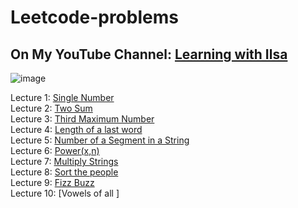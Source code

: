 # Leetcode-problems
## On My YouTube Channel: [Learning with Ilsa](https://www.youtube.com/@learningwithilsa) <br>
![image](https://github.com/user-attachments/assets/cda672b7-9ae5-49f0-bf84-a63792c689e3) <br>


Lecture 1: [Single Number](https://youtu.be/8LDruFtUP3E?si=6g-7isy3Ao9qp7WR&t=15) <br>
Lecture 2: [Two Sum](https://youtu.be/XZLVH9do8IE?si=P5xDA4PL8pK8442Q&t=15) <br>
Lecture 3: [Third Maximum Number](https://youtu.be/vkfzugxDA0A?si=09Ohfs32kWKgCQSV) <br>
Lecture 4: [Length of a last word](https://youtu.be/jbFYoa903zY?si=xmX8i58T4KK6JdFs) <br>
Lecture 5: [Number of a Segment in a String](https://youtu.be/u_hILvoJ22I?si=b8GS1rGmQt06mBDb)<br>
Lecture 6: [Power(x,n)](https://youtu.be/qE2W0bQbEcM?si=IloTViBDhbkTqqns) <br>
Lecture 7: [Multiply Strings](https://youtu.be/E_x5OfgtyBU?si=jEXu_ZMsB2X48_PZ)<br>
Lecture 8: [Sort the people](https://youtu.be/u5Y6-_cJb_c?si=1veFi3_FFUVW86an)<br>
Lecture 9: [Fizz Buzz](https://youtu.be/LW2Fo6q-Ae8?si=8ZKlA-Z08UPSnDpn)<br>
Lecture 10: [Vowels of all ]

